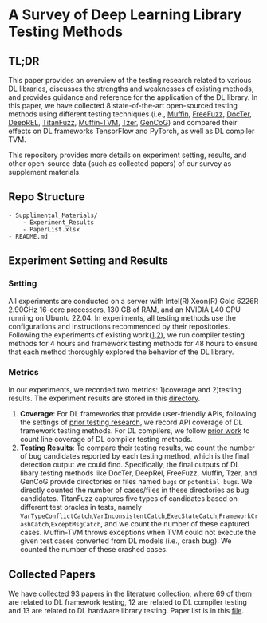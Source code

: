# A Survey of Deep Learning Library Testing Methods

## TL;DR

This paper provides an overview of the testing research related to various DL libraries, discusses the strengths and weaknesses of existing methods, and provides guidance and reference for the application of the DL library.
In this paper, we have collected 8 state-of-the-art open-sourced testing methods using different testing techniques (i.e., [Muffin](https://github.com/library-testing/Muffin), [FreeFuzz](https://github.com/ise-uiuc/FreeFuzz), [DocTer](https://github.com/lin-tan/DocTer), [DeepREL](https://github.com/ise-uiuc/DeepREL), [TitanFuzz](https://github.com/ise-uiuc/TitanFuzz), [Muffin-TVM](https://github.com/wzh99/GenCoG/tree/master/muffin), [Tzer](https://github.com/Tzer-AnonBot/tzer), [GenCoG](https://github.com/wzh99/GenCoG)) and compared their effects on DL frameworks TensorFlow and PyTorch, as well as DL compiler TVM.

This repository provides more details on experiment setting, results, and other open-source data (such as collected papers) of our survey as supplement materials.



## Repo Structure

```                 
- Supplimental_Materials/
    - Experiment_Results
    - PaperList.xlsx
- README.md  
```

## Experiment Setting and Results

### Setting
All experiments are conducted on a server with Intel(R) Xeon(R) Gold 6226R 2.90GHz 16-core processors, 130 GB of RAM, and an NVIDIA L40 GPU running on Ubuntu 22.04.
In experiments, all testing methods use the configurations and instructions recommended by their repositories.
Following the experiments of existing work([1](https://dl.acm.org/doi/10.1145/3527317),[2](https://arxiv.org/pdf/2109.01002)), we run compiler testing methods for 4 hours and framework testing methods for 48 hours to ensure that each method thoroughly explored the behavior of the DL library.

### Metrics
In our experiments, we recorded two metrics: 1)coverage and 2)testing results.
The experiment results are stored in this [directory](./Supplimental_Materials/Experiment_Results).

1. **Coverage**: For DL frameworks that provide user-friendly APIs, following the settings of [prior testing research](https://arxiv.org/abs/2212.14834), we record API coverage of DL framework testing methods.
For DL compilers, we follow [prior work](https://dl.acm.org/doi/10.1145/3527317) to count line coverage of DL compiler testing methods.
2. **Testing Results**: To compare their testing results, we count the number of bug candidates reported by each testing method, which is the final detection output we could find.
Specifically, the final outputs of DL libary testing methods like DocTer, DeepRel, FreeFuzz, Muffin, Tzer, and GenCoG provide directories or files named `bugs` or `potential bugs`.
We directly counted the number of cases/files in these directories as bug candidates.
TitanFuzz captures five types of candidates based on different test oracles in tests, namely `VarTypeConflictCatch`,`VarInconsistentCatch`,`ExecStateCatch`,`FrameworkCrashCatch`,`ExceptMsgCatch`, and we count the number of these captured cases.
Muffin-TVM throws exceptions when TVM could not execute the given test cases converted from DL models (i.e., crash bug).
We counted the number of these crashed cases.

## Collected Papers

We have collected 93 papers in the literature collection, where 69 of them are related to DL framework testing, 12 are related to DL compiler testing and 13 are related to DL hardware library testing.
Paper list is in this [file](./Supplimental_Materials/PaperList.xlsx).